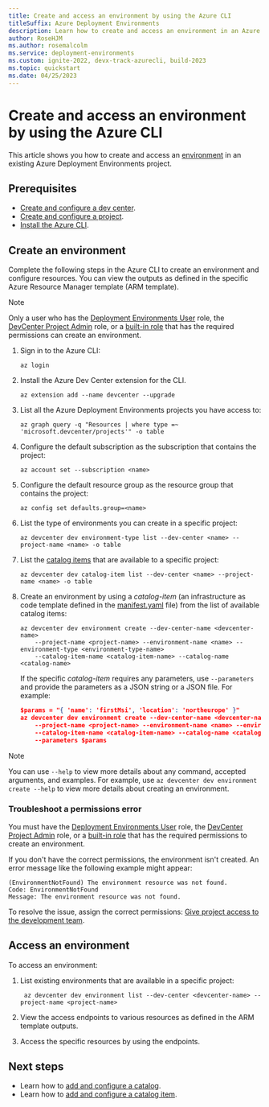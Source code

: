 ```yaml
---
title: Create and access an environment by using the Azure CLI
titleSuffix: Azure Deployment Environments
description: Learn how to create and access an environment in an Azure Deployment Environments project by using the Azure CLI.
author: RoseHJM
ms.author: rosemalcolm
ms.service: deployment-environments
ms.custom: ignite-2022, devx-track-azurecli, build-2023
ms.topic: quickstart
ms.date: 04/25/2023
---
```


# Create and access an environment by using the Azure CLI

This article shows you how to create and access an [environment](concept-environments-key-concepts.md#environments) in an existing Azure Deployment Environments project.

## Prerequisites

- [Create and configure a dev center](quickstart-create-and-configure-devcenter.md).
- [Create and configure a project](quickstart-create-and-configure-projects.md).
- [Install the Azure CLI](/cli/azure/install-azure-cli).

## Create an environment

Complete the following steps in the Azure CLI to create an environment and configure resources. You can view the outputs as defined in the specific Azure Resource Manager template (ARM template).

> [!NOTE]
> Only a user who has the [Deployment Environments User](how-to-configure-deployment-environments-user.md) role, the [DevCenter Project Admin](how-to-configure-project-admin.md) role, or a [built-in role](../role-based-access-control/built-in-roles.md) that has the required permissions can create an environment.

1. Sign in to the Azure CLI:

    ```azurecli
    az login
    ```

1. Install the Azure Dev Center extension for the CLI.

   ```azurecli
   az extension add --name devcenter --upgrade
   ```

1. List all the Azure Deployment Environments projects you have access to:

   ```azurecli
   az graph query -q "Resources | where type =~ 'microsoft.devcenter/projects'" -o table
   ```

1. Configure the default subscription as the subscription that contains the project:

   ```azurecli
   az account set --subscription <name>
   ```

1. Configure the default resource group as the resource group that contains the project:

   ```azurecli
   az config set defaults.group=<name>
   ```

1. List the type of environments you can create in a specific project:

   ```azurecli
   az devcenter dev environment-type list --dev-center <name> --project-name <name> -o table
   ```

1. List the [catalog items](concept-environments-key-concepts.md#catalog-items) that are available to a specific project:

   ```azurecli
   az devcenter dev catalog-item list --dev-center <name> --project-name <name> -o table
   ```

1. Create an environment by using a *catalog-item* (an infrastructure as code template defined in the [manifest.yaml](configure-catalog-item.md#add-a-new-catalog-item) file) from the list of available catalog items:

   ```azurecli
   az devcenter dev environment create --dev-center-name <devcenter-name>
       --project-name <project-name> --environment-name <name> --environment-type <environment-type-name>
       --catalog-item-name <catalog-item-name> --catalog-name <catalog-name>
   ```

    If the specific *catalog-item* requires any parameters, use `--parameters` and provide the parameters as a JSON string or a JSON file. For example:

   ```json
   $params = "{ 'name': 'firstMsi', 'location': 'northeurope' }"
   az devcenter dev environment create --dev-center-name <devcenter-name>
       --project-name <project-name> --environment-name <name> --environment-type <environment-type-name>
       --catalog-item-name <catalog-item-name> --catalog-name <catalog-name>
       --parameters $params
   ```

> [!NOTE]
> You can use `--help` to view more details about any command, accepted arguments, and examples. For example, use `az devcenter dev environment create --help` to view more details about creating an environment.

### Troubleshoot a permissions error

You must have the [Deployment Environments User](how-to-configure-deployment-environments-user.md) role, the [DevCenter Project Admin](how-to-configure-project-admin.md) role, or a [built-in role](../role-based-access-control/built-in-roles.md) that has the required permissions to create an environment.

If you don't have the correct permissions, the environment isn't created. An error message like the following example might appear:

```output
(EnvironmentNotFound) The environment resource was not found.
Code: EnvironmentNotFound
Message: The environment resource was not found.
```

To resolve the issue, assign the correct permissions: [Give project access to the development team](quickstart-create-and-configure-projects.md#give-project-access-to-the-development-team).

## Access an environment

To access an environment:

1. List existing environments that are available in a specific project:

   ```azurecli
    az devcenter dev environment list --dev-center <devcenter-name> --project-name <project-name>
   ```

1. View the access endpoints to various resources as defined in the ARM template outputs.
1. Access the specific resources by using the endpoints.

## Next steps

- Learn how to [add and configure a catalog](how-to-configure-catalog.md).
- Learn how to [add and configure a catalog item](configure-catalog-item.md).
